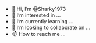 - 👋 Hi, I’m @Sharky1973
- 👀 I’m interested in ...
- 🌱 I’m currently learning ...
- 💞️ I’m looking to collaborate on ...
- 📫 How to reach me ...

<!---
Sharky1973/Sharky1973 is a ✨ special ✨ repository because its `README.md` (this file) appears on your GitHub profile.
You can click the Preview link to take a look at your changes.
--->
